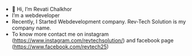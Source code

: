 - 👋 Hi, I’m Revati Chalkhor
- I’m a webdeveloper 
- Recently, I Started Webdevelopment company. Rev-Tech Solution is my company name. 
- To know more contact me on instagram (https://www.instagram.com/revtechsolution/)  and facebook page (https://www.facebook.com/revtech25)

<!---
Revati25/Revati25 is a ✨ special ✨ repository because its `README.md` (this file) appears on your GitHub profile.
You can click the Preview link to take a look at your changes.
--->
